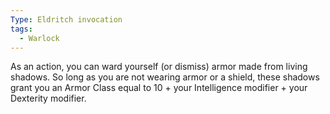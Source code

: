 ```yaml
---
Type: Eldritch invocation
tags:
  - Warlock
---
```

As an action, you can ward yourself (or dismiss) armor made from living shadows. So long as you are not wearing armor or a shield, these shadows grant you an Armor Class equal to 10 + your Intelligence modifier + your Dexterity modifier.